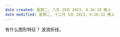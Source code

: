 ```yaml
---
date created: 星期二, 八月 29日 2023, 8:36:19 晚上
date modified: 星期二, 十二月 5日 2023, 6:26:22 晚上
---
```

有什么图形特征？
	波浪折线，
